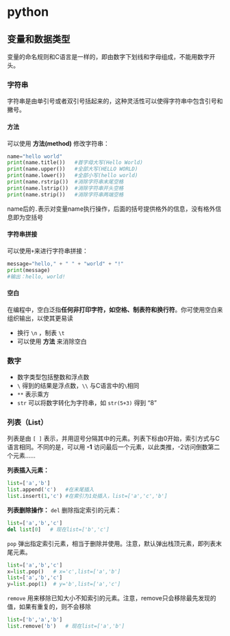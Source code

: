 # python
## 变量和数据类型
变量的命名规则和C语言是一样的，即由数字下划线和字母组成，不能用数字开头。
### 字符串
字符串是由单引号或者双引号括起来的，这种灵活性可以使得字符串中包含引号和撇号。
#### 方法
可以使用 **方法(method)** 修改字符串：
```python
name="hello world"
print(name.title())   #首字母大写(Hello World)
print(name.upper())   #全部大写(HELLO WORLD)
print(name.lower())   #全部小写(hello world)
print(name.rstrip())  #消除字符串末尾空格
print(name.lstrip())  #消除字符串开头空格
print(name.strip())   #消除字符串两端空格

```

name后的`.`表示对变量name执行操作，后面的括号提供格外的信息，没有格外信息即为空括号

#### 字符串拼接
可以使用`+`来进行字符串拼接：
```python
message="hello," + " " + "world" + "!"
print(message)
#输出：hello, world!
```

#### 空白
在编程中，空白泛指**任何非打印字符，如空格、制表符和换行符**。你可使用空白来组织输出，以使其更易读

- 换行 `\n` ，制表 `\t`
- 可以使用 **方法** 来消除空白

### 数字
- 数字类型包括整数和浮点数
- `\` 得到的结果是浮点数，`\\` 与C语言中的`\`相同
- `**` 表示乘方
- `str` 可以将数字转化为字符串，如 `str(5+3)` 得到 “8”

### 列表（List）
列表是由 `[ ]` 表示，并用逗号分隔其中的元素。列表下标由0开始，索引方式与C语言相同。不同的是，可以用 **-1** 访问最后一个元素，以此类推，-2访问倒数第二个元素……

**列表插入元素：**
```python
list=['a','b']
list.append('c')   #在末尾插入
list.insert(1,'c') #在索引为1处插入，list=['a','c','b']
```

**列表删除操作：**
`del` 删除指定索引的元素：
```python
list=['a','b','c']
del list[0]   # 现在list=['b','c']
```

`pop` 弹出指定索引元素，相当于删除并使用。注意，默认弹出栈顶元素，即列表末尾元素。
```python
list=['a','b','c']
x=list.pop()   # x='c',list=['a','b']
list=['a','b','c']
y=list.pop(1)  # y='b',list=['a','c']
```

`remove` 用来移除已知大小不知索引的元素。注意，remove只会移除最先发现的值，如果有重复的，则不会移除
```python
list=['b','a','b']
list.remove('b')   # 现在list=['a','b']
```